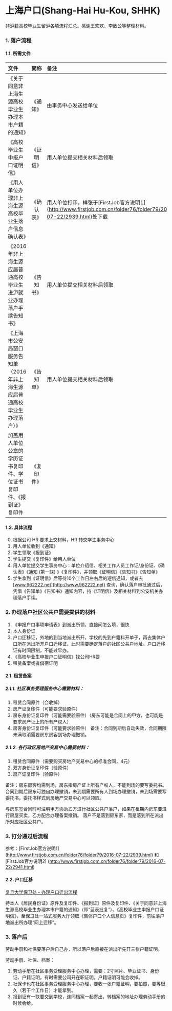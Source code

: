 # 上海户口(Shang-Hai Hu-Kou, SHHK)

非沪籍高校毕业生留沪各项流程汇总。感谢王欢欢、李致公等整理材料。

### 1. 落户流程

#### 1.1. 所需文件
| 文件  | 简称  | 备注 |
|:------------- |:---------------:| :-------------|
|《关于同意非上海生源高校毕业生办理本市户籍的通知》|《通知》|由事务中心发送给单位|
|《高校毕业生申报户口证明信》|《证明信》|用人单位提交相关材料后领取|
|《用人单位办理非上海生源高校毕业生落户信息确认表》|《确认表》|用人单位打印，样张于[FirstJob官方说明1] (http://www.firstjob.com.cn/folder76/folder79/2016-07-22/2939.html)处下载|
|《2016年非上海生源应届普通高校毕业生进沪就业办理落户手续告知书》|《告知书》|用人单位提交相关材料后领取|
|《上海市公安局窗口服务告知单（2016年非上海生源应届普通高校毕业生办理落户）》|《告知单》|用人单位提交相关材料后领取|
|加盖用人单位公章的学历证书复印件、学位证书复印件、《报到证》复印件|《复印件》||

#### 1.2. 具体流程
0. 根据公司 HR 要求上交材料，HR 转交学生事务中心
1. 用人单位收到《通知》
2. 学生领取《报到证》
3. 学生提交《复印件》给用人单位
4. 用人单位提交学生事务中心：单位介绍信、相关工作人员工作证/身份证、《确认表》《通知 (第一联) 》《复印件》，并领取《证明信》《告知书》《告知单》
5. 学生拿到《证明信》后等待10个工作日左右后的短信通知，或者去 [www.962222.net](http://www.962222.net) 查询，确认落户审批通过后，凭借《告知单》《告知书》通知内容，持《证明信》及相关材料到公安机关办理落户手续。

### 2. 办理落户社区公共户需要提供的材料

1. 《申报户口事项申请表》到派出所领，直接问怎么填，很快
2. 本人身份证
3. 户口迁移证，外地的到当地派出所开，学校的先到户籍科开单子，再去集体户口所在派出所开户口迁移证。此时需要确定落户的社区公共户地址。户口迁移证有时间限制，不能过早办。
4. 《高校毕业生申报户口证明信》找公司HR要
5. 租赁备案或者借宿证明

#### 2.1. 租赁备案

##### 2.1.1. 社区事务受理服务中心需要材料：

1. 租赁合同原件（会收掉）
2. 房产证复印件（可能要求验原件）
3. 房东身份证复印件（可能需要验原件）（房东可能是合同上的甲方，也可能是要求房产证上的所有产权人）
4. 房客身份证复印件（可能要求验原件）
备注：合同到期后自动失效，合同期限未满取消需要房东房客到场办理撤销。

##### 2.1.2. 各行政区房地产交易中心需要材料：

1. 租赁合同原件（需要购买房地产交易中心的标准合同，4元）
2. 双方身份证复印件（验原件）
3. 房产证复印件（验原件）

备注：房东房客均需到场，房东指房产证上所有产权人，不能到场的要写委托书。合同到期后房东可独自办理撤销，未到期需要所有人到场办理撤销，未到场需要写委托书，委托书样式到房地产交易中心可以领取。

与房东签合同时可注明甲方协助乙方进行社区公共户落户，如果在租期内房东要进行房屋买卖，乙方配合办理备案撤销。
落户不是落到房东家，而是落到所在派出所对应社区公共户。
### 3. 打分通过后流程
参考：[FirstJob官方说明1] (http://www.firstjob.com.cn/folder76/folder79/2016-07-22/2939.html) 和 [FirstJob官方说明2] (http://www.firstjob.com.cn/folder76/folder79/2016-07-22/2941.html)

#### 2.2. 户口迁移

[复旦大学保卫处 - 办理户口迁出流程](http://baoweichu.fudan.edu.cn/39/b6/c6691a80310/page.htm)

持本人《居民身份证》原件及复印件、《报到证》原件及复印件、《关于同意非上海生源高校毕业生办理本市户籍的通知》（即“蓝表批复”）、《高校毕业生申报户口证明信》，至保卫处一站式服务大厅领取《集体户口个人信息页》复印件，前往落户地派出所办理“网上迁移”。

### 3. 落户后

劳动手册和社保要落户后自己办，所以落户后直接在派出所先开三张户籍证明。

劳动手册、社保、档案：

1. 劳动手册在社区事务受理服务中心办理，需要：2寸照片、毕业证书、身份证、户籍证明，有时需要公司开在职证明。户籍证明可能会收掉。
2. 社保卡也在社区事务受理服务中心办理，要收一张户籍证明，要拍照，要等很久（若干个工作日）才能拿到。
3. 报到证有一联要交到学校，连同档案一起寄出，转档案的地址办理劳动手册的时候会给。
